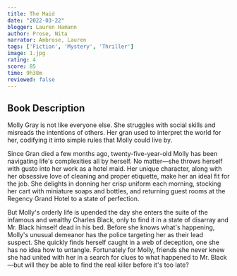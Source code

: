 ```yaml
---
title: The Maid
date: "2022-03-22"
blogger: Lauren Hamann
author: Prose, Nita
narrator: Ambrose, Lauren
tags: ['Fiction', 'Mystery', 'Thriller']
image: 1.jpg
rating: 4
score: 85
time: 9h38m
reviewed: false
---
```



## Book Description

Molly Gray is not like everyone else. She struggles with social skills and misreads the intentions of others. Her gran used to interpret the world for her, codifying it into simple rules that Molly could live by.

Since Gran died a few months ago, twenty-five-year-old Molly has been navigating life's complexities all by herself. No matter—she throws herself with gusto into her work as a hotel maid. Her unique character, along with her obsessive love of cleaning and proper etiquette, make her an ideal fit for the job. She delights in donning her crisp uniform each morning, stocking her cart with miniature soaps and bottles, and returning guest rooms at the Regency Grand Hotel to a state of perfection.

But Molly's orderly life is upended the day she enters the suite of the infamous and wealthy Charles Black, only to find it in a state of disarray and Mr. Black himself dead in his bed. Before she knows what's happening, Molly's unusual demeanor has the police targeting her as their lead suspect. She quickly finds herself caught in a web of deception, one she has no idea how to untangle. Fortunately for Molly, friends she never knew she had united with her in a search for clues to what happened to Mr. Black—but will they be able to find the real killer before it's too late?
